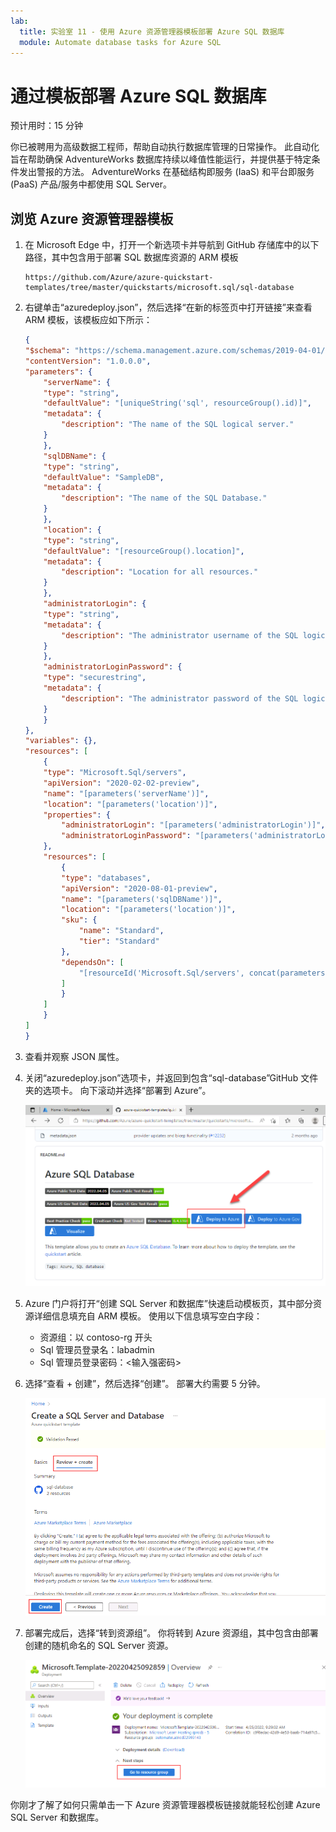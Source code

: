 ```yaml
---
lab:
  title: 实验室 11 - 使用 Azure 资源管理器模板部署 Azure SQL 数据库
  module: Automate database tasks for Azure SQL
---
```


# <a name="deploy-an-azure-sql-database-from-a-template"></a>通过模板部署 Azure SQL 数据库

预计用时：15 分钟

你已被聘用为高级数据工程师，帮助自动执行数据库管理的日常操作。 此自动化旨在帮助确保 AdventureWorks 数据库持续以峰值性能运行，并提供基于特定条件发出警报的方法。 AdventureWorks 在基础结构即服务 (IaaS) 和平台即服务 (PaaS) 产品/服务中都使用 SQL Server。

## <a name="explore-azure-resource-manager-template"></a>浏览 Azure 资源管理器模板

1. 在 Microsoft Edge 中，打开一个新选项卡并导航到 GitHub 存储库中的以下路径，其中包含用于部署 SQL 数据库资源的 ARM 模板

    ```
    https://github.com/Azure/azure-quickstart-templates/tree/master/quickstarts/microsoft.sql/sql-database
    ```

1. 右键单击“azuredeploy.json”，然后选择“在新的标签页中打开链接”来查看 ARM 模板，该模板应如下所示： 

    ```JSON
    {
    "$schema": "https://schema.management.azure.com/schemas/2019-04-01/deploymentTemplate.json#",
    "contentVersion": "1.0.0.0",
    "parameters": {
        "serverName": {
        "type": "string",
        "defaultValue": "[uniqueString('sql', resourceGroup().id)]",
        "metadata": {
            "description": "The name of the SQL logical server."
        }
        },
        "sqlDBName": {
        "type": "string",
        "defaultValue": "SampleDB",
        "metadata": {
            "description": "The name of the SQL Database."
        }
        },
        "location": {
        "type": "string",
        "defaultValue": "[resourceGroup().location]",
        "metadata": {
            "description": "Location for all resources."
        }
        },
        "administratorLogin": {
        "type": "string",
        "metadata": {
            "description": "The administrator username of the SQL logical server."
        }
        },
        "administratorLoginPassword": {
        "type": "securestring",
        "metadata": {
            "description": "The administrator password of the SQL logical server."
        }
        }
    },
    "variables": {},
    "resources": [
        {
        "type": "Microsoft.Sql/servers",
        "apiVersion": "2020-02-02-preview",
        "name": "[parameters('serverName')]",
        "location": "[parameters('location')]",
        "properties": {
            "administratorLogin": "[parameters('administratorLogin')]",
            "administratorLoginPassword": "[parameters('administratorLoginPassword')]"
        },
        "resources": [
            {
            "type": "databases",
            "apiVersion": "2020-08-01-preview",
            "name": "[parameters('sqlDBName')]",
            "location": "[parameters('location')]",
            "sku": {
                "name": "Standard",
                "tier": "Standard"
            },
            "dependsOn": [
                "[resourceId('Microsoft.Sql/servers', concat(parameters('serverName')))]"
            ]
            }
        ]
        }
    ]
    }
    ```

1. 查看并观察 JSON 属性。

1. 关闭“azuredeploy.json”选项卡，并返回到包含“sql-database”GitHub 文件夹的选项卡。 向下滚动并选择“部署到 Azure”。

    ![“部署到 Azure”按钮](../images/dp-300-module-11-lab-01.png)

1. Azure 门户将打开“创建 SQL Server 和数据库”快速启动模板页，其中部分资源详细信息填充自 ARM 模板。 使用以下信息填写空白字段：

    - 资源组：以 contoso-rg 开头
    - Sql 管理员登录名：labadmin
    - Sql 管理员登录密码：&lt;输入强密码&gt;

1. 选择“查看 + 创建”，然后选择“创建”。 部署大约需要 5 分钟。

    ![图 2](../images/dp-300-module-11-lab-02.png)

1. 部署完成后，选择“转到资源组”。 你将转到 Azure 资源组，其中包含由部署创建的随机命名的 SQL Server 资源。

    ![图片 3](../images/dp-300-module-11-lab-03.png)

你刚才了解了如何只需单击一下 Azure 资源管理器模板链接就能轻松创建 Azure SQL Server 和数据库。
